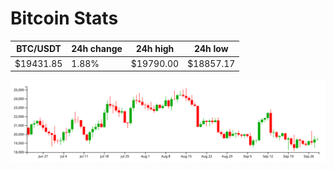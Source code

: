 # Bitcoin Stats

BTC/USDT|24h change|24h high|24h low|
|---|---|---|---|
|$19431.85|1.88%|$19790.00|$18857.17|

<img src="./chart.svg">
